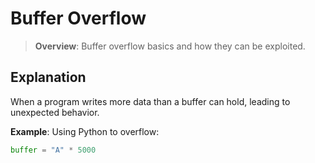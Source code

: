 # Buffer Overflow

> **Overview**: Buffer overflow basics and how they can be exploited.

## Explanation
When a program writes more data than a buffer can hold, leading to unexpected behavior.

**Example**:
Using Python to overflow:
```python
buffer = "A" * 5000

